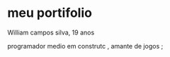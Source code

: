 # meu portifolio

William campos silva, 19 anos 

programador medio em construtc , amante de jogos ;

